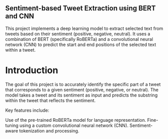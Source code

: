 ## Sentiment-based Tweet Extraction using BERT and CNN

This project implements a deep learning model to extract selected text from tweets based on their sentiment (positive, negative, neutral). It uses a combination of BERT (specifically RoBERTa) and a convolutional neural network (CNN) to predict the start and end positions of the selected text within a tweet.

# Introduction
The goal of this project is to accurately identify the specific part of a tweet that corresponds to a given sentiment (positive, negative, or neutral). The model takes a tweet and its sentiment as input and predicts the substring within the tweet that reflects the sentiment.

Key features include:

Use of the pre-trained RoBERTa model for language representation.
Fine-tuning using a custom convolutional neural network (CNN).
Sentiment-aware tokenization and processing.
